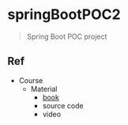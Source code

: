 # springBootPOC2
> Spring Boot POC project

## Ref

- Course
	- Material
		- [book](https://www.tenlong.com.tw/products/9787302528197?list_name=srh&fbclid=IwAR0AtIH5_D2RdOTcvsv7qH2bwKJpZBMmU-OkplnAMko5O5kzccBfgZf_-oU)
		- source code
		- video